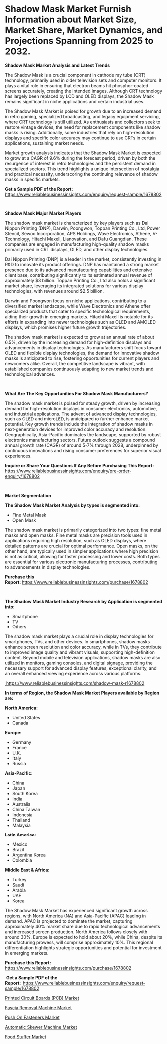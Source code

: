 <p><h1>Shadow Mask Market Furnish Information about Market Size, Market Share, Market Dynamics, and Projections Spanning from 2025 to 2032.</h1></p><p><strong>Shadow Mask Market Analysis and Latest Trends</strong></p>
<p><p>The Shadow Mask is a crucial component in cathode ray tube (CRT) technology, primarily used in older television sets and computer monitors. It plays a vital role in ensuring that electron beams hit phosphor-coated screens accurately, creating the intended images. Although CRT technology has largely been replaced by LCD and OLED displays, the Shadow Mask remains significant in niche applications and certain industrial uses.</p><p>The Shadow Mask Market is poised for growth due to an increased demand in retro gaming, specialized broadcasting, and legacy equipment servicing, where CRT technology is still utilized. As enthusiasts and collectors seek to restore vintage devices, the need for replacement components like shadow masks is rising. Additionally, some industries that rely on high-resolution displays and specific color accuracy may continue to use CRTs in certain applications, sustaining market needs.</p><p>Market growth analysis indicates that the Shadow Mask Market is expected to grow at a CAGR of 9.6% during the forecast period, driven by both the resurgence of interest in retro technologies and the persistent demand in specialized sectors. This trend highlights a unique intersection of nostalgia and practical necessity, underscoring the continuing relevance of shadow masks in specific markets.</p></p>
<p><strong>Get a Sample PDF of the Report:&nbsp;</strong> <a href="https://www.reliablebusinessinsights.com/enquiry/request-sample/1678802?utm_campaign=1877&utm_medium=2&utm_source=Github&utm_content=ia&utm_term=24032025&utm_id=shadow-mask">https://www.reliablebusinessinsights.com/enquiry/request-sample/1678802</a></p>
<p>&nbsp;</p>
<p><strong>Shadow Mask Major Market Players</strong></p>
<p><p>The shadow mask market is characterized by key players such as Dai Nippon Printing (DNP), Darwin, Poongwon, Toppan Printing Co., Ltd, Power Stencil, Sewoo Incorporation, APS Holdings, Wave Electronics, Athene, V-Technology, Hitachi Maxell, Lianovation, and Dafu Guangdian. These companies are engaged in manufacturing high-quality shadow masks primarily used in CRT displays, OLED, and other display technologies.</p><p>Dai Nippon Printing (DNP) is a leader in the market, consistently investing in R&D to innovate its product offerings. DNP has maintained a strong market presence due to its advanced manufacturing capabilities and extensive client base, contributing significantly to its estimated annual revenue of approximately $3 billion. Toppan Printing Co., Ltd also holds a significant market share, leveraging its integrated solutions for various display technologies, with revenues around $2.5 billion.</p><p>Darwin and Poongwon focus on niche applications, contributing to a diversified market landscape, while Wave Electronics and Athene offer specialized products that cater to specific technological requirements, aiding their growth in emerging markets. Hitachi Maxell is notable for its efforts in expanding into newer technologies such as OLED and AMOLED displays, which promises higher future growth trajectories.</p><p>The shadow mask market is expected to grow at an annual rate of about 6.5%, driven by the increasing demand for high-definition displays and advancements in display technologies. As manufacturers shift focus toward OLED and flexible display technologies, the demand for innovative shadow masks is anticipated to rise, fostering opportunities for current players and newcomers alike. Overall, the competitive landscape is vibrant, with established companies continuously adapting to new market trends and technological advances.</p></p>
<p>&nbsp;</p>
<p><strong>What Are The Key Opportunities For Shadow Mask Manufacturers?</strong></p>
<p><p>The shadow mask market is poised for steady growth, driven by increasing demand for high-resolution displays in consumer electronics, automotive, and industrial applications. The advent of advanced display technologies, such as OLED and microLED, is anticipated to further enhance market potential. Key growth trends include the integration of shadow masks in next-generation devices for improved color accuracy and resolution. Geographically, Asia-Pacific dominates the landscape, supported by robust electronics manufacturing sectors. Future outlook suggests a compound annual growth rate (CAGR) of around 5-7% through 2028, underpinned by continuous innovations and rising consumer preferences for superior visual experiences.</p></p>
<p><strong>Inquire or Share Your Questions If Any Before Purchasing This Report:</strong> <a href="https://www.reliablebusinessinsights.com/enquiry/pre-order-enquiry/1678802?utm_campaign=1877&utm_medium=2&utm_source=Github&utm_content=ia&utm_term=24032025&utm_id=shadow-mask">https://www.reliablebusinessinsights.com/enquiry/pre-order-enquiry/1678802</a></p>
<p>&nbsp;</p>
<p><strong>Market Segmentation</strong></p>
<p><strong>The Shadow Mask Market Analysis by types is segmented into:</strong></p>
<p><ul><li>Fine Metal Mask</li><li>Open Mask</li></ul></p>
<p><p>The shadow mask market is primarily categorized into two types: fine metal masks and open masks. Fine metal masks are precision tools used in applications requiring high resolution, such as OLED displays, where detailed patterns are crucial for optimal performance. Open masks, on the other hand, are typically used in simpler applications where high precision is not as critical, allowing for faster processing and lower costs. Both types are essential for various electronic manufacturing processes, contributing to advancements in display technologies.</p></p>
<p><strong>Purchase this Report:&nbsp;</strong><a href="https://www.reliablebusinessinsights.com/purchase/1678802?utm_campaign=1877&utm_medium=2&utm_source=Github&utm_content=ia&utm_term=24032025&utm_id=shadow-mask">https://www.reliablebusinessinsights.com/purchase/1678802</a></p>
<p>&nbsp;</p>
<p><strong>The Shadow Mask Market Industry Research by Application is segmented into:</strong></p>
<p><ul><li>Smartphone</li><li>TV</li><li>Others</li></ul></p>
<p><p>The shadow mask market plays a crucial role in display technologies for smartphones, TVs, and other devices. In smartphones, shadow masks enhance screen resolution and color accuracy, while in TVs, they contribute to improved image quality and vibrant visuals, supporting high-definition content. Beyond mobile and television applications, shadow masks are also utilized in monitors, gaming consoles, and digital signage, providing the necessary support for advanced display features, exceptional clarity, and an overall enhanced viewing experience across various platforms.</p></p>
<p><a href="https://www.reliablebusinessinsights.com/shadow-mask-r1678802?utm_campaign=1877&utm_medium=2&utm_source=Github&utm_content=ia&utm_term=24032025&utm_id=shadow-mask">&nbsp;https://www.reliablebusinessinsights.com/shadow-mask-r1678802</a></p>
<p><strong>In terms of Region, the Shadow Mask Market Players available by Region are:</strong></p>
<p>
    <p> <strong> North America: </strong>
        <ul>
            <li>United States</li>
            <li>Canada</li>
        </ul>
        </p> 
    <p> <strong> Europe: </strong>
        <ul>
            <li>Germany</li>
            <li>France</li>
            <li>U.K.</li>
            <li>Italy</li>
            <li>Russia</li>
        </ul>
        </p> 
    <p> <strong> Asia-Pacific: </strong>
        <ul>
            <li>China</li>
            <li>Japan</li>
            <li>South Korea</li>
            <li>India</li>
            <li>Australia</li>
            <li>China Taiwan</li>
            <li>Indonesia</li>
            <li>Thailand</li>
            <li>Malaysia</li>
        </ul>
        </p> 
    <p> <strong> Latin America: </strong>
        <ul>
            <li>Mexico</li>
            <li>Brazil</li>
            <li>Argentina Korea</li>
            <li>Colombia</li>
        </ul>
        </p> 
    <p> <strong> Middle East & Africa: </strong>
        <ul>
            <li>Turkey</li>
            <li>Saudi</li>
            <li>Arabia</li>
            <li>UAE</li>
            <li>Korea</li>
        </ul>
    </p>
    </p>
<p><p>The Shadow Mask Market has experienced significant growth across regions, with North America (NA) and Asia-Pacific (APAC) leading in demand. APAC is projected to dominate the market, capturing approximately 40% market share due to rapid technological advancements and increased screen production. North America follows closely with around 30%. Europe is expected to hold about 20%, while China, despite its manufacturing prowess, will comprise approximately 10%. This regional differentiation highlights strategic opportunities and potential for investment in emerging markets.</p></p>
<p><strong>Purchase this Report: </strong><a href="https://www.reliablebusinessinsights.com/purchase/1678802?utm_campaign=1877&utm_medium=2&utm_source=Github&utm_content=ia&utm_term=24032025&utm_id=shadow-mask">https://www.reliablebusinessinsights.com/purchase/1678802</a></p>
<p>&nbsp;<strong>Get a Sample PDF of the Report:&nbsp;&nbsp;</strong><a href="https://www.reliablebusinessinsights.com/enquiry/request-sample/1678802?utm_campaign=1877&utm_medium=2&utm_source=Github&utm_content=ia&utm_term=24032025&utm_id=shadow-mask">https://www.reliablebusinessinsights.com/enquiry/request-sample/1678802</a></p>
<p><strong></strong></p>
<p><p><a href="https://github.com/cayposshefin/Market-Research-Report-List-1/blob/main/printed-circuit-boards-pcb-market.md?utm_campaign=1877&utm_medium=2&utm_source=Github&utm_content=ia&utm_term=24032025&utm_id=shadow-mask">Printed Circuit Boards (PCB) Market</a></p><p><a href="https://github.com/kanetaerkid/Market-Research-Report-List-1/blob/main/fascia-removal-machine-market.md?utm_campaign=1877&utm_medium=2&utm_source=Github&utm_content=ia&utm_term=24032025&utm_id=shadow-mask">Fascia Removal Machine Market</a></p><p><a href="https://github.com/busamoleankk/Market-Research-Report-List-1/blob/main/push-on-fasteners-market.md?utm_campaign=1877&utm_medium=2&utm_source=Github&utm_content=ia&utm_term=24032025&utm_id=shadow-mask">Push On Fasteners Market</a></p><p><a href="https://github.com/madethkijori/Market-Research-Report-List-1/blob/main/automatic-skewer-machine-market.md?utm_campaign=1877&utm_medium=2&utm_source=Github&utm_content=ia&utm_term=24032025&utm_id=shadow-mask">Automatic Skewer Machine Market</a></p><p><a href="https://github.com/leoustolja/Market-Research-Report-List-1/blob/main/food-stuffer-market.md?utm_campaign=1877&utm_medium=2&utm_source=Github&utm_content=ia&utm_term=24032025&utm_id=shadow-mask">Food Stuffer Market</a></p></p>